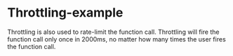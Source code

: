 # Throttling-example

Throttling is also used to rate-limit the function call. Throttling will fire the function call only once in 2000ms, no matter how many times the user fires the function call.
